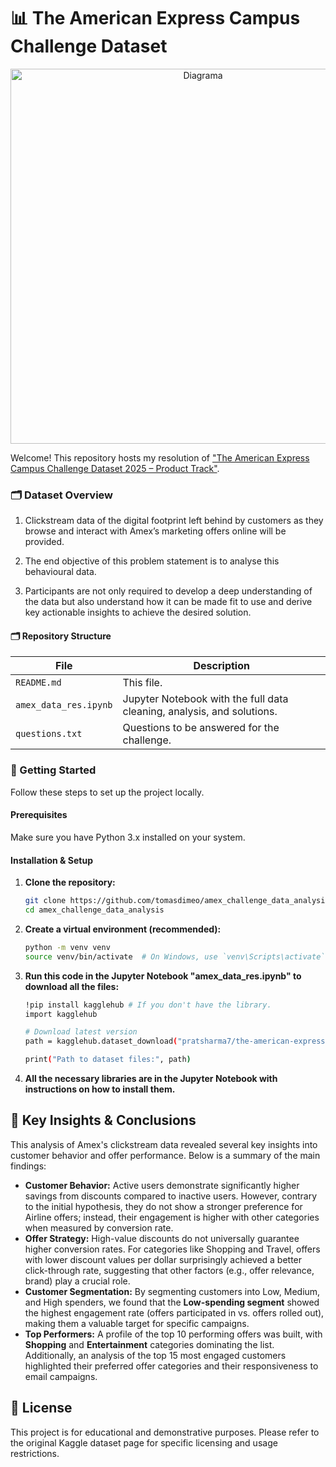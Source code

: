 # 📊 The American Express Campus Challenge Dataset 

<p align="center">
  <img src="https://imgs.search.brave.com/aA9rhwtcBesbPYeuizmH18-NQbostThv8JDUTXcd_3E/rs:fit:860:0:0:0/g:ce/aHR0cHM6Ly9hc3Nl/dHMuc3RpY2twbmcu/Y29tL2ltYWdlcy82/MjA2NzBiOWQ3Yjkx/YjAwMDQxMjI2MTcu/cG5n" alt="Diagrama" width="600"/>
</p>

Welcome! This repository hosts my resolution of ["The American Express Campus Challenge Dataset 2025 – Product Track"](https://www.kaggle.com/datasets/pratsharma7/the-american-express-campus-challenge-dataset). 


### 🗂️ Dataset Overview

1. Clickstream data of the digital footprint left behind by customers as they browse and interact with Amex’s marketing offers online will be provided.

2. The end objective of this problem statement is to analyse this behavioural data.

3. Participants are not only required to develop a deep understanding of the data but also understand how it can be made fit to use and derive key actionable insights to achieve the desired solution.

#### 🗂️ Repository Structure

| File                    | Description                                     |
| ----------------------- | ----------------------------------------------- |
| `README.md`         | This file.     |
| `amex_data_res.ipynb`   | Jupyter Notebook with the full data cleaning, analysis, and solutions.            |
| `questions.txt`  | Questions to be answered for the challenge. | 


### 🚀 Getting Started

Follow these steps to set up the project locally.

#### Prerequisites

Make sure you have Python 3.x installed on your system.

#### Installation & Setup

1.  **Clone the repository:**
    ```bash
    git clone https://github.com/tomasdimeo/amex_challenge_data_analysis.git
    cd amex_challenge_data_analysis
    ```

2.  **Create a virtual environment (recommended):**
    ```bash
    python -m venv venv
    source venv/bin/activate  # On Windows, use `venv\Scripts\activate`
    ```

3. **Run this code in the Jupyter Notebook "amex_data_res.ipynb" to download all the files:**
    ```bash
    !pip install kagglehub # If you don't have the library.
    import kagglehub

    # Download latest version
    path = kagglehub.dataset_download("pratsharma7/the-american-express-campus-challenge-dataset")

    print("Path to dataset files:", path)
    ```

4. **All the necessary libraries are in the Jupyter Notebook with instructions on how to install them.**

## 🎯 Key Insights & Conclusions

This analysis of Amex's clickstream data revealed several key insights into customer behavior and offer performance. Below is a summary of the main findings:

*   **Customer Behavior:** Active users demonstrate significantly higher savings from discounts compared to inactive users. However, contrary to the initial hypothesis, they do not show a stronger preference for Airline offers; instead, their engagement is higher with other categories when measured by conversion rate.
*   **Offer Strategy:** High-value discounts do not universally guarantee higher conversion rates. For categories like Shopping and Travel, offers with lower discount values per dollar surprisingly achieved a better click-through rate, suggesting that other factors (e.g., offer relevance, brand) play a crucial role.
*   **Customer Segmentation:** By segmenting customers into Low, Medium, and High spenders, we found that the **Low-spending segment** showed the highest engagement rate (offers participated in vs. offers rolled out), making them a valuable target for specific campaigns.
*   **Top Performers:** A profile of the top 10 performing offers was built, with **Shopping** and **Entertainment** categories dominating the list. Additionally, an analysis of the top 15 most engaged customers highlighted their preferred offer categories and their responsiveness to email campaigns.

## 📜 License

This project is for educational and demonstrative purposes. Please refer to the original Kaggle dataset page for specific licensing and usage restrictions.
